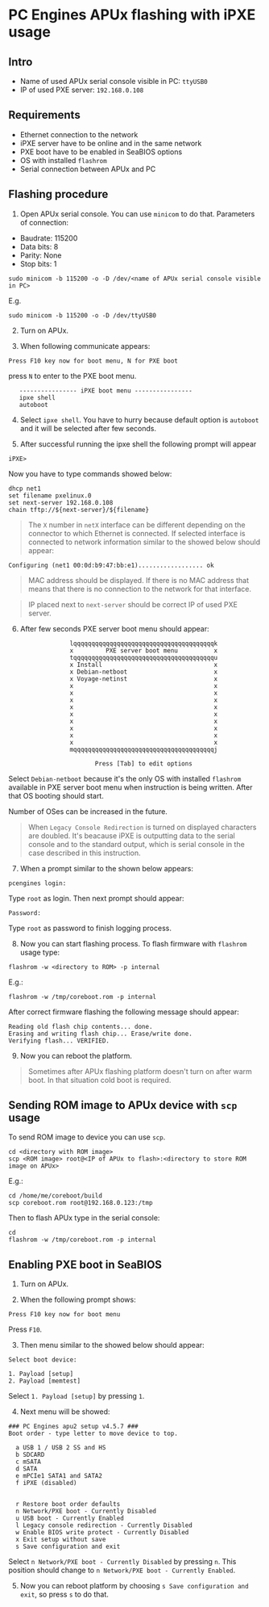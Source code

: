 PC Engines APUx flashing with iPXE usage
========================================

Intro
-----
* Name of used APUx serial console visible in PC: `ttyUSB0`
* IP of used PXE server: `192.168.0.108`

Requirements
------------

* Ethernet connection to the network
* iPXE server have to be online and in the same network
* PXE boot have to be enabled in SeaBIOS options
* OS with installed `flashrom`
* Serial connection between APUx and PC

Flashing procedure
------------------

1. Open APUx serial console. You can use `minicom` to do that.
Parameters of connection:
* Baudrate: 115200
* Data bits: 8
* Parity: None
* Stop bits: 1

```
sudo minicom -b 115200 -o -D /dev/<name of APUx serial console visible in PC>
```

E.g.
```
sudo minicom -b 115200 -o -D /dev/ttyUSB0
```

2. Turn on APUx.

3. When following communicate appears:
```
Press F10 key now for boot menu, N for PXE boot
```
press `N` to enter to the PXE boot menu.

```
   ---------------- iPXE boot menu ----------------
   ipxe shell
   autoboot
```

4. Select `ipxe shell`. You have to hurry because default option is `autoboot` and
it will be selected after few seconds.

5. After successful running the ipxe shell the following prompt will appear
```
iPXE> 
```
Now you have to type commands showed below:
```
dhcp net1
set filename pxelinux.0
set next-server 192.168.0.108
chain tftp://${next-server}/${filename} 
```

> The `X` number in `netX` interface can be different depending on the connector 
to which Ethernet is connected. If selected interface is connected to network
information similar to the showed below should appear:
```
Configuring (net1 00:0d:b9:47:bb:e1).................. ok
```
> MAC address should be displayed. If there is no MAC address that means that
there is no connection to the network for that interface.

> IP placed next to `next-server` should be correct IP of used PXE server.

6. After few seconds PXE server boot menu  should appear:

```
				 lqqqqqqqqqqqqqqqqqqqqqqqqqqqqqqqqqqqqqqqk
				 x         PXE server boot menu          x
				 tqqqqqqqqqqqqqqqqqqqqqqqqqqqqqqqqqqqqqqqu
				 x Install                               x
				 x Debian-netboot                        x
				 x Voyage-netinst                        x
				 x                                       x
				 x                                       x
				 x                                       x
				 x                                       x
				 x                                       x
				 x                                       x
				 x                                       x
				 x                                       x
				 x                                       x
				 mqqqqqqqqqqqqqqqqqqqqqqqqqqqqqqqqqqqqqqqj

				        Press [Tab] to edit options
```

Select `Debian-netboot` because it's the only OS with installed `flashrom`
available in PXE server boot menu when instruction is being written. After that
OS booting should start. 

Number of OSes can be increased in the future.

> When `Legacy Console Redirection` is turned on displayed characters are 
doubled. It's beacause iPXE is outputting data to the serial console and
to the standard output, which is serial console in the case described in this
instruction.

7. When a prompt similar to the shown below appears:
```
pcengines login: 

```
Type `root` as login. Then next prompt should appear:
```
Password: 
```
Type `root` as password to finish logging process.

8. Now you can start flashing process. To flash firmware with `flashrom` usage
type:
```
flashrom -w <directory to ROM> -p internal
```
E.g.:
```
flashrom -w /tmp/coreboot.rom -p internal
```

After correct firmware flashing the following message should appear:
```
Reading old flash chip contents... done.
Erasing and writing flash chip... Erase/write done.
Verifying flash... VERIFIED.
```
9. Now you can reboot the platform.

> Sometimes after APUx flashing platform doesn't turn on after warm boot. In 
that situation cold boot is required.

Sending ROM image to APUx device with `scp` usage
-------------------------------------------------

To send ROM image to device you can use `scp`.
```
cd <directory with ROM image>
scp <ROM image> root@<IP of APUx to flash>:<directory to store ROM image on APUx>
```
E.g.:
```
cd /home/me/coreboot/build
scp coreboot.rom root@192.168.0.123:/tmp
```
Then to flash APUx type in the serial console:
```
cd 
flashrom -w /tmp/coreboot.rom -p internal
```

Enabling PXE boot in SeaBIOS
----------------------------

1. Turn on APUx.

2. When the following prompt shows:
```
Press F10 key now for boot menu
```
Press `F10`. 

3. Then menu similar to the showed below should appear:
```
Select boot device:

1. Payload [setup]
2. Payload [memtest]
```
Select `1. Payload [setup]` by pressing `1`.

4. Next menu will be showed:

```
### PC Engines apu2 setup v4.5.7 ###
Boot order - type letter to move device to top.

  a USB 1 / USB 2 SS and HS 
  b SDCARD 
  c mSATA 
  d SATA 
  e mPCIe1 SATA1 and SATA2 
  f iPXE (disabled)


  r Restore boot order defaults
  n Network/PXE boot - Currently Disabled
  u USB boot - Currently Enabled
  l Legacy console redirection - Currently Disabled
  w Enable BIOS write protect - Currently Disabled
  x Exit setup without save
  s Save configuration and exit
```
Select `n Network/PXE boot - Currently Disabled` by pressing `n`. This position
should change to `n Network/PXE boot - Currently Enabled`. 

5. Now you can reboot platform by choosing `s Save configuration and exit`, so 
press `s` to do that.

